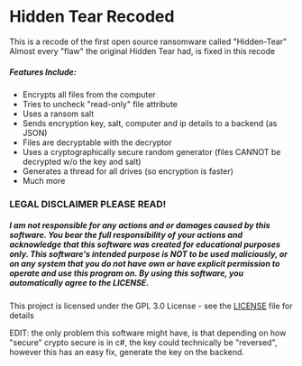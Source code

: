 # Hidden Tear Recoded
This is a recode of the first open source ransomware called "Hidden-Tear"
Almost every "flaw" the original Hidden Tear had, is fixed in this recode

##### Features Include:
- Encrypts all files from the computer
- Tries to uncheck "read-only" file attribute
- Uses a ransom salt
- Sends encryption key, salt, computer and ip details to a backend (as JSON)
- Files are decryptable with the decryptor
- Uses a cryptographically secure random generator (files CANNOT be decrypted w/o the key and salt)
- Generates a thread for all drives (so encryption is faster)
- Much more

### LEGAL DISCLAIMER PLEASE READ!
##### I am not responsible for any actions and or damages caused by this software. You bear the full responsibility of your actions and acknowledge that this software was created for educational purposes only. This software's intended purpose is NOT to be used maliciously, or on any system that you do not have own or have explicit permission to operate and use this program on. By using this software, you automatically agree to the LICENSE.

This project is licensed under the GPL 3.0 License - see the [LICENSE](/LICENSE) file for details

EDIT: the only problem this software might have, is that depending on how "secure" crypto secure is in c#, the key could technically be "reversed", however this has an easy fix, generate the key on the backend.
